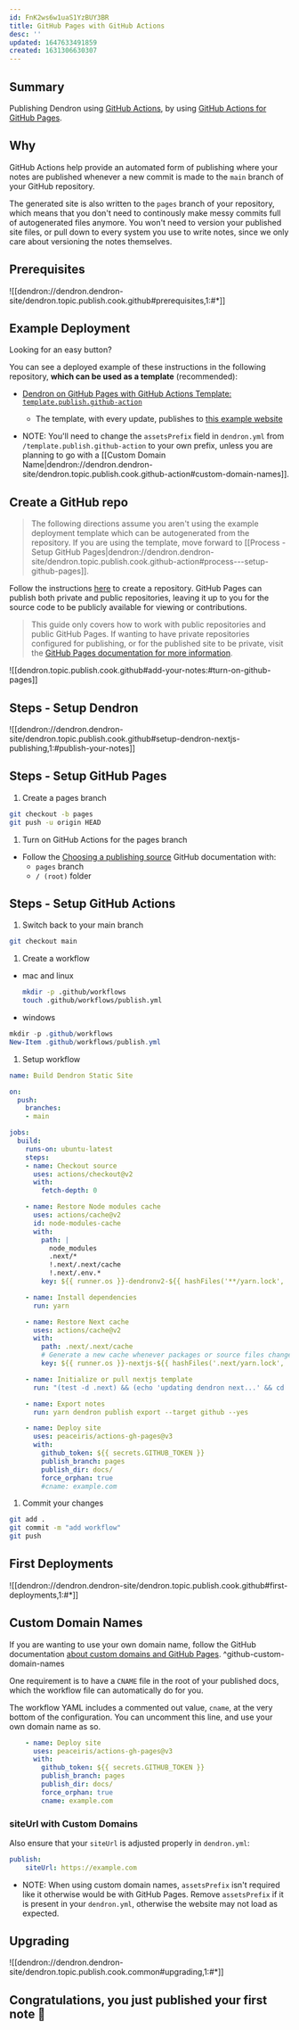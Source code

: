 ```yaml
---
id: FnK2ws6w1uaS1YzBUY3BR
title: GitHub Pages with GitHub Actions
desc: ''
updated: 1647633491859
created: 1631306630307
---
```


## Summary

Publishing Dendron using [GitHub Actions](https://docs.github.com/en/actions), by using [GitHub Actions for GitHub Pages](https://github.com/peaceiris/actions-gh-pages).

## Why

GitHub Actions help provide an automated form of publishing where your notes are published whenever a new commit is made to the `main` branch of your GitHub repository.

The generated site is also written to the `pages` branch of your repository, which means that you don't need to continously make messy commits full of autogenerated files anymore. You won't need to version your published site files, or pull down to every system you use to write notes, since we only care about versioning the notes themselves.

## Prerequisites 

![[dendron://dendron.dendron-site/dendron.topic.publish.cook.github#prerequisites,1:#*]]

## Example Deployment

Looking for an easy button?

You can see a deployed example of these instructions in the following repository, **which can be used as a template** (recommended):

- [Dendron on GitHub Pages with GitHub Actions Template: `template.publish.github-action`](https://github.com/dendronhq/template.publish.github-action)
  - The template, with every update, publishes to [this example website](https://dendronhq.github.io/template.publish.github-action/)

- NOTE: You'll need to change the `assetsPrefix` field in `dendron.yml` from `/template.publish.github-action` to your own prefix, unless you are planning to go with a [[Custom Domain Name|dendron://dendron.dendron-site/dendron.topic.publish.cook.github-action#custom-domain-names]].

## Create a GitHub repo

> The following directions assume you aren't using the example deployment template which can be autogenerated from the repository. If you are using the template, move forward to [[Process - Setup GitHub Pages|dendron://dendron.dendron-site/dendron.topic.publish.cook.github-action#process---setup-github-pages]].

Follow the instructions [here](https://docs.github.com/en/repositories/creating-and-managing-repositories/creating-a-new-repository) to create a repository. GitHub Pages can publish both private and public repositories, leaving it up to you for the source code to be publicly available for viewing or contributions.

> This guide only covers how to work with public repositories and public GitHub Pages. If wanting to have private repositories configured for publishing, or for the published site to be private, visit the [GitHub Pages documentation for more information](https://docs.github.com/en/pages/getting-started-with-github-pages/about-github-pages#about-github-pages).

![[dendron.topic.publish.cook.github#add-your-notes:#turn-on-github-pages]]

## Steps - Setup Dendron

![[dendron://dendron.dendron-site/dendron.topic.publish.cook.github#setup-dendron-nextjs-publishing,1:#publish-your-notes]]

## Steps - Setup GitHub Pages

1. Create a pages branch
  ```sh
  git checkout -b pages
  git push -u origin HEAD
  ```
1. Turn on GitHub Actions for the pages branch
  - Follow the [Choosing a publishing source](https://docs.github.com/en/pages/getting-started-with-github-pages/configuring-a-publishing-source-for-your-github-pages-site) GitHub documentation with:
    - `pages` branch
    - `/ (root)` folder

## Steps - Setup GitHub Actions

1. Switch back to your main branch
  ```sh
  git checkout main
  ```
1. Create a workflow
  - mac and linux
    ```sh
    mkdir -p .github/workflows
    touch .github/workflows/publish.yml
    ```
  - windows
  ```powershell
  mkdir -p .github/workflows
  New-Item .github/workflows/publish.yml
  ```

1. Setup workflow
  ```yml
  name: Build Dendron Static Site

  on:
    push:
      branches:
      - main

  jobs:
    build:
      runs-on: ubuntu-latest
      steps:
      - name: Checkout source
        uses: actions/checkout@v2
        with:
          fetch-depth: 0

      - name: Restore Node modules cache
        uses: actions/cache@v2
        id: node-modules-cache
        with:
          path: |
            node_modules
            .next/*
            !.next/.next/cache
            !.next/.env.*
          key: ${{ runner.os }}-dendronv2-${{ hashFiles('**/yarn.lock', '**/package-lock.json') }}

      - name: Install dependencies
        run: yarn

      - name: Restore Next cache
        uses: actions/cache@v2
        with:
          path: .next/.next/cache
          # Generate a new cache whenever packages or source files change.
          key: ${{ runner.os }}-nextjs-${{ hashFiles('.next/yarn.lock', '.next/package-lock.json') }}-${{ hashFiles('.next/**.[jt]s', '.next/**.[jt]sx') }}

      - name: Initialize or pull nextjs template
        run: "(test -d .next) && (echo 'updating dendron next...' && cd .next && git reset --hard && git clean -f && git pull && yarn && cd ..) || (echo 'init dendron next' && yarn dendron publish init)"

      - name: Export notes
        run: yarn dendron publish export --target github --yes

      - name: Deploy site
        uses: peaceiris/actions-gh-pages@v3
        with:
          github_token: ${{ secrets.GITHUB_TOKEN }}
          publish_branch: pages
          publish_dir: docs/
          force_orphan: true
          #cname: example.com
  ```

1. Commit your changes
  ```sh
  git add .
  git commit -m "add workflow"
  git push
  ```

## First Deployments

![[dendron://dendron.dendron-site/dendron.topic.publish.cook.github#first-deployments,1:#*]]

## Custom Domain Names

If you are wanting to use your own domain name, follow the GitHub documentation [about custom domains and GitHub Pages](https://docs.github.com/en/pages/configuring-a-custom-domain-for-your-github-pages-site/about-custom-domains-and-github-pages). ^github-custom-domain-names

One requirement is to have a `CNAME` file in the root of your published docs, which the workflow file can automatically do for you.

The workflow YAML includes a commented out value, `cname`, at the very bottom of the configuration. You can uncomment this line, and use your own domain name as so.

```yaml
    - name: Deploy site
      uses: peaceiris/actions-gh-pages@v3
      with:
        github_token: ${{ secrets.GITHUB_TOKEN }}
        publish_branch: pages
        publish_dir: docs/
        force_orphan: true
        cname: example.com
```

### siteUrl with Custom Domains

Also ensure that your `siteUrl` is adjusted properly in `dendron.yml`:

```yaml
publish:
    siteUrl: https://example.com
```

- NOTE: When using custom domain names, `assetsPrefix` isn't required like it otherwise would be with GitHub Pages. Remove `assetsPrefix` if it is present in your `dendron.yml`, otherwise the website may not load as expected.

## Upgrading

![[dendron://dendron.dendron-site/dendron.topic.publish.cook.common#upgrading,1:#*]]

## Congratulations, you just published your first note 🌱